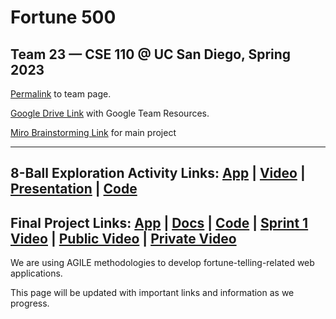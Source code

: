 # Fortune 500
## Team 23 — CSE 110 @ UC San Diego, Spring 2023

[Permalink](https://github.com/cse110-sp23-group23/cse110-sp23-group23/blob/main/admin/team.md) to team page.

[Google Drive Link](https://drive.google.com/drive/folders/1fS5PbOzavOzqdospdFvvXnRhxirArY-B?usp=sharing) with Google Team Resources.

[Miro Brainstorming Link](https://miro.com/app/board/uXjVMN0H0PE=/) for main project


-----------------------------------------
8-Ball Exploration Activity Links:
[App](https://cse110-sp23-group23.github.io/cse110-sp23-group23/source/8ball/) | 
[Video](https://youtu.be/Lax-YO4mq7g) | 
[Presentation](https://docs.google.com/presentation/d/1TfnMYepc6xlM0do1ICF59fR98w0THgKbod6YnlapVIY/edit#slide=id.g238ff5be2ce_0_32) | 
[Code](https://github.com/cse110-sp23-group23/cse110-sp23-group23/tree/main/source/8ball)
-----------------------------------------
Final Project Links:
[App](https://zoltar.live) | [Docs](https://zoltar.live/jsdocs) | [Code](https://github.com/cse110-sp23-group23/Zoltar) |
[Sprint 1 Video](https://www.youtube.com/watch?v=395uWg8oaS0) | [Public Video](https://youtu.be/P_2KkEwSmiY) | [Private Video](https://youtu.be/hqSywrbr5Ds)
-----------------------------------------

We are using AGILE methodologies to develop fortune-telling-related web applications. 

This page will be updated with important links and information as we progress.
